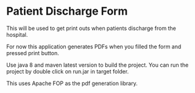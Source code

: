 # Patient Discharge Form
This will be used to get print outs when patients discharge from the hospital.

For now this application generates PDFs when you filled the form and pressed print button.

Use java 8 and maven latest version to build the project. You can run the project by double click on run.jar in target folder.
 
This uses Apache FOP as the pdf generation library.  

